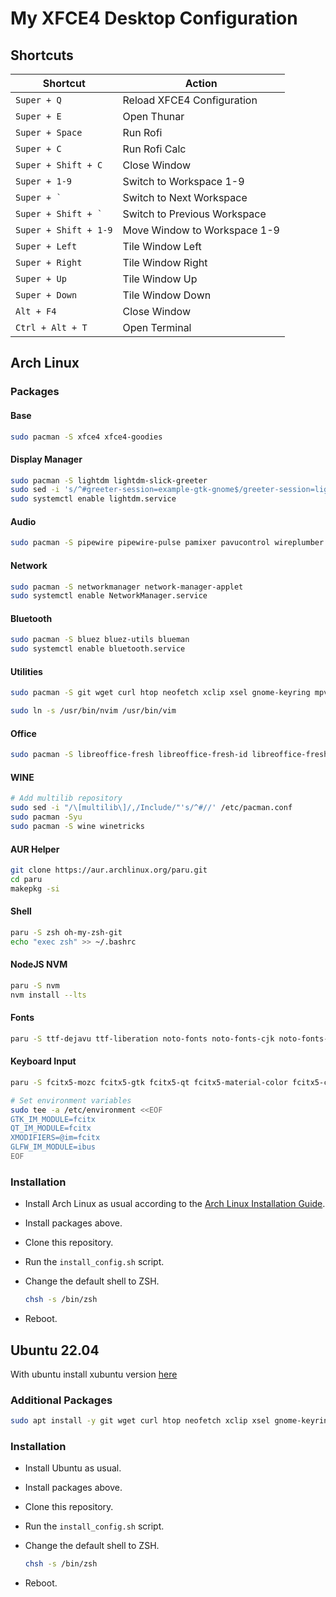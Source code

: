 # My XFCE4 Desktop Configuration

## Shortcuts

| Shortcut | Action |
| --- | --- |
| `Super + Q` | Reload XFCE4 Configuration |
| `Super + E` | Open Thunar |
| `Super + Space` | Run Rofi |
| `Super + C` | Run Rofi Calc |
| `Super + Shift + C` | Close Window |
| `Super + 1-9` | Switch to Workspace 1-9 |
| `` Super + ` `` | Switch to Next Workspace |
| `` Super + Shift + ` `` | Switch to Previous Workspace |
| `Super + Shift + 1-9` | Move Window to Workspace 1-9 |
| `Super + Left` | Tile Window Left |
| `Super + Right` | Tile Window Right |
| `Super + Up` | Tile Window Up |
| `Super + Down` | Tile Window Down |
| `Alt + F4` | Close Window |
| `Ctrl + Alt + T` | Open Terminal |

## Arch Linux

### Packages

#### Base

```bash
sudo pacman -S xfce4 xfce4-goodies
```

#### Display Manager

```bash
sudo pacman -S lightdm lightdm-slick-greeter
sudo sed -i 's/^#greeter-session=example-gtk-gnome$/greeter-session=lightdm-slick-greeter/' /etc/lightdm/lightdm.conf
sudo systemctl enable lightdm.service
```

#### Audio

```bash
sudo pacman -S pipewire pipewire-pulse pamixer pavucontrol wireplumber pipewire-jack carla
```

#### Network

```bash
sudo pacman -S networkmanager network-manager-applet
sudo systemctl enable NetworkManager.service
```

#### Bluetooth

```bash
sudo pacman -S bluez bluez-utils blueman
sudo systemctl enable bluetooth.service
```

#### Utilities

```bash
sudo pacman -S git wget curl htop neofetch xclip xsel gnome-keyring mpv tmux neovim rofi-calc go fd ripgrep stow

sudo ln -s /usr/bin/nvim /usr/bin/vim
```
#### Office

```bash
sudo pacman -S libreoffice-fresh libreoffice-fresh-id libreoffice-fresh-ja atril
```

#### WINE

```bash
# Add multilib repository
sudo sed -i "/\[multilib\]/,/Include/"'s/^#//' /etc/pacman.conf
sudo pacman -Syu
sudo pacman -S wine winetricks
```

#### AUR Helper

```bash
git clone https://aur.archlinux.org/paru.git
cd paru
makepkg -si
```

#### Shell

```bash
paru -S zsh oh-my-zsh-git
echo "exec zsh" >> ~/.bashrc
```

#### NodeJS NVM

```bash
paru -S nvm
nvm install --lts
```

#### Fonts

```bash
paru -S ttf-dejavu ttf-liberation noto-fonts noto-fonts-cjk noto-fonts-emoji noto-fonts-extra nerd-fonts-meta
```

#### Keyboard Input

```bash
paru -S fcitx5-mozc fcitx5-gtk fcitx5-qt fcitx5-material-color fcitx5-configtool
```

```bash
# Set environment variables
sudo tee -a /etc/environment <<EOF
GTK_IM_MODULE=fcitx
QT_IM_MODULE=fcitx
XMODIFIERS=@im=fcitx
GLFW_IM_MODULE=ibus
EOF
```

### Installation

- Install Arch Linux as usual according to the [Arch Linux Installation Guide](https://wiki.archlinux.org/title/Installation_guide).
- Install packages above.
- Clone this repository.
- Run the `install_config.sh` script.
- Change the default shell to ZSH.

    ```bash
    chsh -s /bin/zsh
    ```

- Reboot.

## Ubuntu 22.04

With ubuntu install xubuntu version [here](https://xubuntu.org/download/)

### Additional Packages

```bash
sudo apt install -y git wget curl htop neofetch xclip xsel gnome-keyring mpv tmux neovim rofi go fd-find ripgrep stow zsh
```

### Installation

- Install Ubuntu as usual.
- Install packages above.
- Clone this repository.
- Run the `install_config.sh` script.
- Change the default shell to ZSH.

    ```bash
    chsh -s /bin/zsh
    ```

- Reboot.
